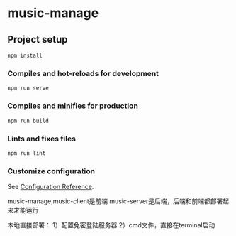 # music-manage

## Project setup
```
npm install
```

### Compiles and hot-reloads for development
```
npm run serve
```

### Compiles and minifies for production
```
npm run build
```

### Lints and fixes files
```
npm run lint
```

### Customize configuration
See [Configuration Reference](https://cli.vuejs.org/config/).

music-manage,music-client是前端
music-server是后端，后端和前端都部署起来才能运行

本地直接部署：
1）配置免密登陆服务器
2）cmd文件，直接在terminal启动
